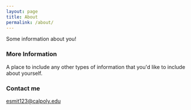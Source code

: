 ```yaml
---
layout: page
title: About
permalink: /about/
---
```


Some information about you!

### More Information

A place to include any other types of information that you'd like to include about yourself.

### Contact me

[esmit123@calpoly.edu](mailto:esmit123@calpoly.edu)
